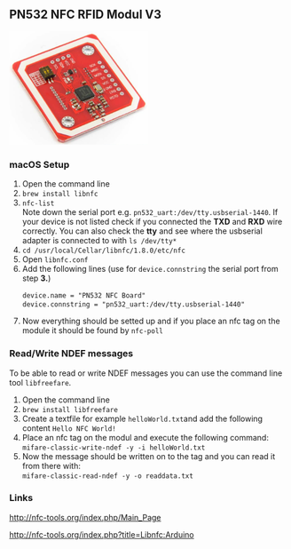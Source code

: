 ## PN532 NFC RFID Modul V3
<img src="https://github.com/jingx23/PN532/blob/main/pn532.png" width="250" />

### macOS Setup
1. Open the command line
2. `brew install libnfc`
3. `nfc-list`</br>
    Note down the serial port e.g. `pn532_uart:/dev/tty.usbserial-1440`. If your device is not listed check if you connected the **TXD** and **RXD** wire correctly.
    You can also check the **tty** and see where the usbserial adapter is connected to with `ls /dev/tty*`
4. `cd /usr/local/Cellar/libnfc/1.8.0/etc/nfc`
5. Open `libnfc.conf`
6. Add the following lines (use for `device.connstring` the serial port from step **3.**) </br>
    ```
    device.name = "PN532 NFC Board"
    device.connstring = "pn532_uart:/dev/tty.usbserial-1440"
    ```
7. Now everything should be setted up and if you place an nfc tag on the module it should be found by `nfc-poll`


### Read/Write NDEF messages
To be able to read or write NDEF messages you can use the command line tool `libfreefare`.

1. Open the command line
2. `brew install libfreefare`
3. Create a textfile for example `helloWorld.txt`and add the following content `Hello NFC World!`
4. Place an nfc tag on the modul and execute the following command:</br>
   `mifare-classic-write-ndef -y -i helloWorld.txt`
5. Now the message should be written on to the tag and you can read it from there with:</br>
   `mifare-classic-read-ndef -y -o readdata.txt`

### Links
http://nfc-tools.org/index.php/Main_Page

http://nfc-tools.org/index.php?title=Libnfc:Arduino

